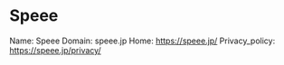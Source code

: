 
# Speee

Name: Speee
Domain: speee.jp
Home: https://speee.jp/
Privacy_policy: https://speee.jp/privacy/
